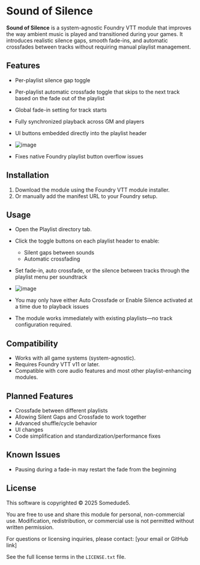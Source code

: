 # Sound of Silence

**Sound of Silence** is a system-agnostic Foundry VTT module that improves the way ambient music is played and transitioned during your games. It introduces realistic silence gaps, smooth fade-ins, and automatic crossfades between tracks without requiring manual playlist management.

## Features

- Per-playlist silence gap toggle
- Per-playlist automatic crossfade toggle that skips to the next track based on the fade out of the playlist
- Global fade-in setting for track starts
- Fully synchronized playback across GM and players
- UI buttons embedded directly into the playlist header
- ![image](https://github.com/user-attachments/assets/e316f207-8f0f-410f-87fc-3eb044409b93)

- Fixes native Foundry playlist button overflow issues

## Installation

1. Download the module using the Foundry VTT module installer.
2. Or manually add the manifest URL to your Foundry setup.

## Usage

- Open the Playlist directory tab.
- Click the toggle buttons on each playlist header to enable:
  - Silent gaps between sounds
  - Automatic crossfading
- Set fade-in, auto crossfade, or the silence between tracks through the playlist menu per soundtrack
- ![image](https://github.com/user-attachments/assets/33633878-b342-45b4-bc92-d601526de749)

- You may only have either Auto Crossfade or Enable Silence activated at a time due to playback issues
- The module works immediately with existing playlists—no track configuration required.

## Compatibility

- Works with all game systems (system-agnostic).
- Requires Foundry VTT v11 or later.
- Compatible with core audio features and most other playlist-enhancing modules.

## Planned Features

- Crossfade between different playlists
- Allowing Silent Gaps and Crossfade to work together
- Advanced shuffle/cycle behavior
- UI changes
- Code simplification and standardization/performance fixes

## Known Issues

- Pausing during a fade-in may restart the fade from the beginning

## License

This software is copyrighted © 2025 Somedude5.

You are free to use and share this module for personal, non-commercial use. Modification, redistribution, or commercial use is not permitted without written permission.

For questions or licensing inquiries, please contact: [your email or GitHub link]

See the full license terms in the `LICENSE.txt` file.
